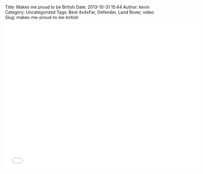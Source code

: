 Title: Makes me proud to be British
Date: 2013-10-31 15:44
Author: kevin
Category: Uncategorized
Tags: Best 4x4xFar, Defender, Land Rover, video
Slug: makes-me-proud-to-be-british

<iframe width="640" height="480" src="//www.youtube-nocookie.com/embed/STB4U9zZsa4?rel=0" frameborder="0" allowfullscreen></iframe>

